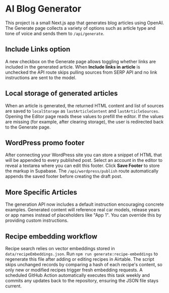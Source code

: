 # AI Blog Generator

This project is a small Next.js app that generates blog articles using OpenAI.
The Generate page collects a variety of options such as article type and tone of
voice and sends them to `/api/generate`.

## Include Links option

A new checkbox on the Generate page allows toggling whether links are included in
the generated article. When **Include links in article** is unchecked the API
route skips pulling sources from SERP API and no link instructions are sent to
the model.

## Local storage of generated articles

When an article is generated, the returned HTML content and list of sources are
saved to `localStorage` as `lastArticleContent` and `lastArticleSources`.
Opening the Editor page reads these values to prefill the editor. If the values
are missing (for example, after clearing storage), the user is redirected back
to the Generate page.

## WordPress promo footer

After connecting your WordPress site you can store a snippet of HTML that will
be appended to every published post. Select an account in the editor to reveal a
textarea where you can edit this footer. Click **Save Footer** to store the
markup in Supabase. The `/api/wordpress/publish` route automatically appends the
saved footer before creating the draft post.

## More Specific Articles

The generation API now includes a default instruction encouraging concrete
examples. Generated content will reference real car models, release years or app
names instead of placeholders like "App 1". You can override this by providing
custom instructions.

## Recipe embedding workflow

Recipe search relies on vector embeddings stored in `data/recipeEmbeddings.json`.
Run `npm run generate:recipe-embeddings` to regenerate this file after adding or
editing recipes in Airtable. The script skips unchanged records by comparing a
hash of each recipe's content, so only new or modified recipes trigger fresh
embedding requests. A scheduled GitHub Action automatically executes this task
weekly and commits any updates back to the repository, ensuring the JSON file
stays current.
